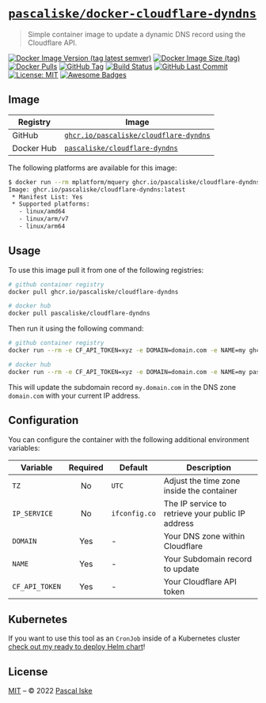 # [`pascaliske/docker-cloudflare-dyndns`](https://pascaliske.github.io/docker-cloudflare-dyndns/)

> Simple container image to update a dynamic DNS record using the Cloudflare API.

[![Docker Image Version (tag latest semver)](https://img.shields.io/docker/v/pascaliske/cloudflare-dyndns/latest?style=flat-square)](https://hub.docker.com/r/pascaliske/cloudflare-dyndns) [![Docker Image Size (tag)](https://img.shields.io/docker/image-size/pascaliske/cloudflare-dyndns/latest?style=flat-square)](https://hub.docker.com/r/pascaliske/cloudflare-dyndns) [![Docker Pulls](https://img.shields.io/docker/pulls/pascaliske/cloudflare-dyndns?style=flat-square)](https://hub.docker.com/r/pascaliske/cloudflare-dyndns) [![GitHub Tag](https://img.shields.io/github/v/tag/pascaliske/docker-cloudflare-dyndns?style=flat-square)](https://github.com/pascaliske/docker-cloudflare-dyndns) [![Build Status](https://img.shields.io/github/workflow/status/pascaliske/docker-cloudflare-dyndns/Image/master?label=build&style=flat-square)](https://github.com/pascaliske/docker-cloudflare-dyndns/actions) [![GitHub Last Commit](https://img.shields.io/github/last-commit/pascaliske/docker-cloudflare-dyndns?style=flat-square)](https://github.com/pascaliske/docker-cloudflare-dyndns) [![License: MIT](https://img.shields.io/badge/License-MIT-blue.svg?style=flat-square)](https://opensource.org/licenses/MIT) [![Awesome Badges](https://img.shields.io/badge/badges-awesome-green.svg?style=flat-square)](https://github.com/Naereen/badges)

## Image

| Registry   | Image                                                                                                                             |
| ---------- | --------------------------------------------------------------------------------------------------------------------------------- |
| GitHub     | [`ghcr.io/pascaliske/cloudflare-dyndns`](https://github.com/pascaliske/docker-cloudflare-dyndns/pkgs/container/cloudflare-dyndns) |
| Docker Hub | [`pascaliske/cloudflare-dyndns`](https://hub.docker.com/r/pascaliske/cloudflare-dyndns)                                           |

The following platforms are available for this image:

```bash
$ docker run --rm mplatform/mquery ghcr.io/pascaliske/cloudflare-dyndns:latest
Image: ghcr.io/pascaliske/cloudflare-dyndns:latest
 * Manifest List: Yes
 * Supported platforms:
   - linux/amd64
   - linux/arm/v7
   - linux/arm64
```

## Usage

To use this image pull it from one of the following registries:

```bash
# github container registry
docker pull ghcr.io/pascaliske/cloudflare-dyndns

# docker hub
docker pull pascaliske/cloudflare-dyndns
```

Then run it using the following command:

```bash
# github container registry
docker run --rm -e CF_API_TOKEN=xyz -e DOMAIN=domain.com -e NAME=my ghcr.io/pascaliske/cloudflare-dyndns

# docker hub
docker run --rm -e CF_API_TOKEN=xyz -e DOMAIN=domain.com -e NAME=my pascaliske/cloudflare-dyndns
```

This will update the subdomain record `my.domain.com` in the DNS zone `domain.com` with your current IP address.

## Configuration

You can configure the container with the following additional environment variables:

| Variable       | Required | Default       | Description                                       |
| -------------- | :------: | ------------- | ------------------------------------------------- |
| `TZ`           |    No    | `UTC`         | Adjust the time zone inside the container         |
| `IP_SERVICE`   |    No    | `ifconfig.co` | The IP service to retrieve your public IP address |
| `DOMAIN`       |   Yes    | -             | Your DNS zone within Cloudflare                   |
| `NAME`         |   Yes    | -             | Your Subdomain record to update                   |
| `CF_API_TOKEN` |   Yes    | -             | Your Cloudflare API token                         |

## Kubernetes

If you want to use this tool as an `CronJob` inside of a Kubernetes cluster [check out my ready to deploy Helm chart](https://charts.pascaliske.dev/charts/cloudflare-dyndns/?utm_source=GitHub&utm_medium=Repository&utm_campaign=docker-cloudflare-dyndns)!

## License

[MIT](LICENSE.md) – © 2022 [Pascal Iske](https://pascaliske.dev)
